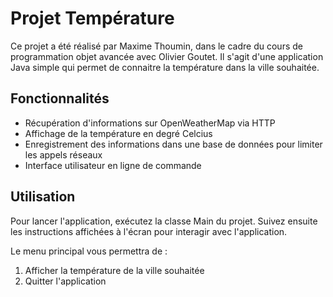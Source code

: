 # Projet Température

Ce projet a été réalisé par Maxime Thoumin, dans le cadre du cours de programmation objet avancée avec Olivier Goutet.
Il s'agit d'une application Java simple qui permet de connaitre la température dans la ville souhaitée.

## Fonctionnalités

- Récupération d'informations sur OpenWeatherMap via HTTP
- Affichage de la température en degré Celcius
- Enregistrement des informations dans une base de données pour limiter les appels réseaux
- Interface utilisateur en ligne de commande

## Utilisation

Pour lancer l'application, exécutez la classe Main du projet. Suivez ensuite les instructions affichées à l'écran pour interagir avec l'application.

Le menu principal vous permettra de :
1. Afficher la température de la ville souhaitée
2. Quitter l'application
